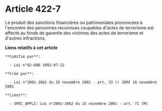 # Article 422-7

Le produit des sanctions financières ou patrimoniales prononcées à l'encontre des personnes reconnues coupables d'actes de
terrorisme est affecté au fonds de garantie des victimes des actes de terrorisme et d'autres infractions.

**Liens relatifs à cet article**

	**Codifié par**:

	  - Loi n°92-686 1992-07-22

	**Créé par**:

	  - Loi n°2001-1062 du 15 novembre 2001 - art. 33 () JORF 16 novembre 2001

	**Liens**:

	  - SPEC_APPLI: Loi n°2001-1062 du 15 novembre 2001 - art. 71 (M)
